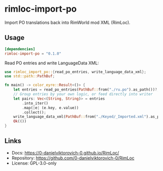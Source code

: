 # rimloc-import-po

Import PO translations back into RimWorld mod XML (RimLoc).

## Usage

```toml
[dependencies]
rimloc-import-po = "0.1.0"
```

Read PO entries and write LanguageData XML:

```rust
use rimloc_import_po::{read_po_entries, write_language_data_xml};
use std::path::PathBuf;

fn main() -> color_eyre::Result<()> {
    let entries = read_po_entries(PathBuf::from("./ru.po").as_path())?;
    // Group entries by your own logic, or feed directly into writer
    let pairs: Vec<(String, String)> = entries
        .into_iter()
        .map(|e| (e.key, e.value))
        .collect();
    write_language_data_xml(PathBuf::from("./Keyed/_Imported.xml").as_path(), &pairs)?;
    Ok(())
}
```

## Links

- Docs: https://0-danielviktorovich-0.github.io/RimLoc/
- Repository: https://github.com/0-danielviktorovich-0/RimLoc
- License: GPL-3.0-only
